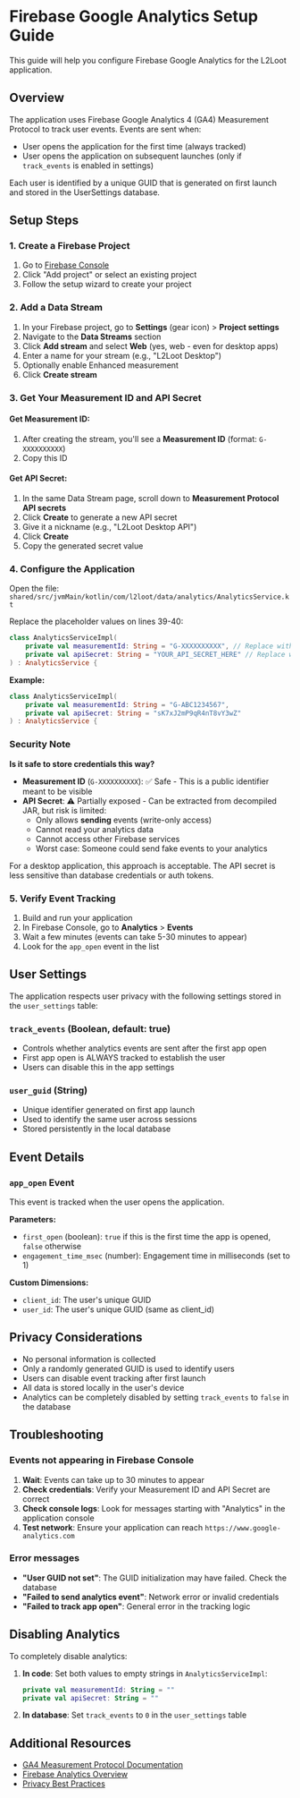 # Firebase Google Analytics Setup Guide

This guide will help you configure Firebase Google Analytics for the L2Loot application.

## Overview

The application uses Firebase Google Analytics 4 (GA4) Measurement Protocol to track user events. Events are sent when:
- User opens the application for the first time (always tracked)
- User opens the application on subsequent launches (only if `track_events` is enabled in settings)

Each user is identified by a unique GUID that is generated on first launch and stored in the UserSettings database.

## Setup Steps

### 1. Create a Firebase Project

1. Go to [Firebase Console](https://console.firebase.google.com/)
2. Click "Add project" or select an existing project
3. Follow the setup wizard to create your project

### 2. Add a Data Stream

1. In your Firebase project, go to **Settings** (gear icon) > **Project settings**
2. Navigate to the **Data Streams** section
3. Click **Add stream** and select **Web** (yes, web - even for desktop apps)
4. Enter a name for your stream (e.g., "L2Loot Desktop")
5. Optionally enable Enhanced measurement
6. Click **Create stream**

### 3. Get Your Measurement ID and API Secret

#### Get Measurement ID:
1. After creating the stream, you'll see a **Measurement ID** (format: `G-XXXXXXXXXX`)
2. Copy this ID

#### Get API Secret:
1. In the same Data Stream page, scroll down to **Measurement Protocol API secrets**
2. Click **Create** to generate a new API secret
3. Give it a nickname (e.g., "L2Loot Desktop API")
4. Click **Create**
5. Copy the generated secret value

### 4. Configure the Application

Open the file: `shared/src/jvmMain/kotlin/com/l2loot/data/analytics/AnalyticsService.kt`

Replace the placeholder values on lines 39-40:

```kotlin
class AnalyticsServiceImpl(
    private val measurementId: String = "G-XXXXXXXXXX", // Replace with your Measurement ID
    private val apiSecret: String = "YOUR_API_SECRET_HERE" // Replace with your API Secret
) : AnalyticsService {
```

**Example:**
```kotlin
class AnalyticsServiceImpl(
    private val measurementId: String = "G-ABC1234567",
    private val apiSecret: String = "sK7xJ2mP9qR4nT8vY3wZ"
) : AnalyticsService {
```

### Security Note

**Is it safe to store credentials this way?**

- **Measurement ID** (`G-XXXXXXXXXX`): ✅ Safe - This is a public identifier meant to be visible
- **API Secret**: ⚠️ Partially exposed - Can be extracted from decompiled JAR, but risk is limited:
  - Only allows **sending** events (write-only access)
  - Cannot read your analytics data
  - Cannot access other Firebase services
  - Worst case: Someone could send fake events to your analytics

For a desktop application, this approach is acceptable. The API secret is less sensitive than database credentials or auth tokens.

### 5. Verify Event Tracking

1. Build and run your application
2. In Firebase Console, go to **Analytics** > **Events**
3. Wait a few minutes (events can take 5-30 minutes to appear)
4. Look for the `app_open` event in the list

## User Settings

The application respects user privacy with the following settings stored in the `user_settings` table:

### `track_events` (Boolean, default: true)
- Controls whether analytics events are sent after the first app open
- First app open is ALWAYS tracked to establish the user
- Users can disable this in the app settings

### `user_guid` (String)
- Unique identifier generated on first app launch
- Used to identify the same user across sessions
- Stored persistently in the local database

## Event Details

### `app_open` Event

This event is tracked when the user opens the application.

**Parameters:**
- `first_open` (boolean): `true` if this is the first time the app is opened, `false` otherwise
- `engagement_time_msec` (number): Engagement time in milliseconds (set to 1)

**Custom Dimensions:**
- `client_id`: The user's unique GUID
- `user_id`: The user's unique GUID (same as client_id)

## Privacy Considerations

- No personal information is collected
- Only a randomly generated GUID is used to identify users
- Users can disable event tracking after first launch
- All data is stored locally in the user's device
- Analytics can be completely disabled by setting `track_events` to `false` in the database

## Troubleshooting

### Events not appearing in Firebase Console

1. **Wait**: Events can take up to 30 minutes to appear
2. **Check credentials**: Verify your Measurement ID and API Secret are correct
3. **Check console logs**: Look for messages starting with "Analytics" in the application console
4. **Test network**: Ensure your application can reach `https://www.google-analytics.com`

### Error messages

- **"User GUID not set"**: The GUID initialization may have failed. Check the database
- **"Failed to send analytics event"**: Network error or invalid credentials
- **"Failed to track app open"**: General error in the tracking logic

## Disabling Analytics

To completely disable analytics:

1. **In code**: Set both values to empty strings in `AnalyticsServiceImpl`:
   ```kotlin
   private val measurementId: String = ""
   private val apiSecret: String = ""
   ```

2. **In database**: Set `track_events` to `0` in the `user_settings` table

## Additional Resources

- [GA4 Measurement Protocol Documentation](https://developers.google.com/analytics/devguides/collection/protocol/ga4)
- [Firebase Analytics Overview](https://firebase.google.com/docs/analytics)
- [Privacy Best Practices](https://firebase.google.com/support/privacy)
